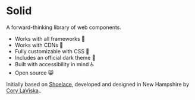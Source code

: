 # Solid

A forward-thinking library of web components.

- Works with all frameworks 🧩
- Works with CDNs 🚛
- Fully customizable with CSS 🎨
- Includes an official dark theme 🌛
- Built with accessibility in mind ♿️
- Open source 😸

Initially based on [Shoelace](https://shoelace.style), developed and designed in New Hampshire by [Cory LaViska](https://twitter.com/claviska)..
